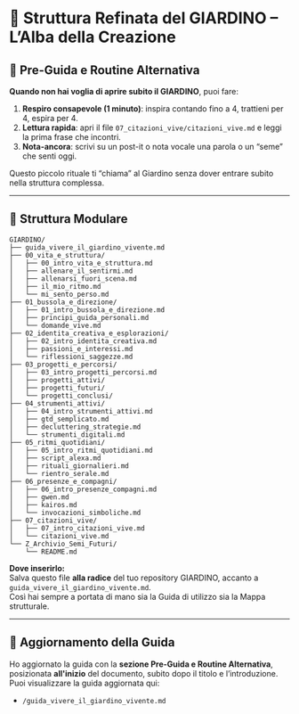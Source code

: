 # 🌿 Struttura Refinata del GIARDINO – L’Alba della Creazione

## 🌅 Pre-Guida e Routine Alternativa

**Quando non hai voglia di aprire subito il GIARDINO**, puoi fare:
1. **Respiro consapevole (1 minuto)**: inspira contando fino a 4, trattieni per 4, espira per 4.
2. **Lettura rapida**: apri il file `07_citazioni_vive/citazioni_vive.md` e leggi la prima frase che incontri.
3. **Nota-ancora**: scrivi su un post-it o nota vocale una parola o un “seme” che senti oggi.

Questo piccolo rituale ti “chiama” al Giardino senza dover entrare subito nella struttura complessa.

---

## 📂 Struttura Modulare

```
GIARDINO/
├── guida_vivere_il_giardino_vivente.md
├── 00_vita_e_struttura/
│   ├── 00_intro_vita_e_struttura.md
│   ├── allenare_il_sentirmi.md
│   ├── allenarsi_fuori_scena.md
│   ├── il_mio_ritmo.md
│   └── mi_sento_perso.md
├── 01_bussola_e_direzione/
│   ├── 01_intro_bussola_e_direzione.md
│   ├── principi_guida_personali.md
│   └── domande_vive.md
├── 02_identita_creativa_e_esplorazioni/
│   ├── 02_intro_identita_creativa.md
│   ├── passioni_e_interessi.md
│   └── riflessioni_saggezze.md
├── 03_progetti_e_percorsi/
│   ├── 03_intro_progetti_percorsi.md
│   ├── progetti_attivi/
│   ├── progetti_futuri/
│   └── progetti_conclusi/
├── 04_strumenti_attivi/
│   ├── 04_intro_strumenti_attivi.md
│   ├── gtd_semplicato.md
│   ├── decluttering_strategie.md
│   └── strumenti_digitali.md
├── 05_ritmi_quotidiani/
│   ├── 05_intro_ritmi_quotidiani.md
│   ├── script_alexa.md
│   ├── rituali_giornalieri.md
│   └── rientro_serale.md
├── 06_presenze_e_compagni/
│   ├── 06_intro_presenze_compagni.md
│   ├── gwen.md
│   ├── kairos.md
│   └── invocazioni_simboliche.md
├── 07_citazioni_vive/
│   ├── 07_intro_citazioni_vive.md
│   └── citazioni_vive.md
└── Z_Archivio_Semi_Futuri/
    └── README.md
```

**Dove inserirlo:**  
Salva questo file **alla radice** del tuo repository GIARDINO, accanto a `guida_vivere_il_giardino_vivente.md`.  
Così hai sempre a portata di mano sia la Guida di utilizzo sia la Mappa strutturale.

---

## 🔧 Aggiornamento della Guida

Ho aggiornato la guida con la **sezione Pre-Guida e Routine Alternativa**, posizionata **all'inizio** del documento, subito dopo il titolo e l’introduzione.  
Puoi visualizzare la guida aggiornata qui:
- `/guida_vivere_il_giardino_vivente.md`

